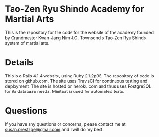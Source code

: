 Tao-Zen Ryu Shindo Academy for Martial Arts
========
This is the repository for the code for the website of the academy founded by Grandmaster Kwan-Jang Nim J.G. Townsend's Tao-Zen Ryu Shindo system of martial arts.

Details
========
This is a Rails 4.1.4 website, using Ruby 2.1.2p95.  The repository of code is stored on github.com.  The site uses TravisCI for continuous testing and deployment.  The site is hosted on heroku.com and thus uses PostgreSQL for its database needs.  Minitest is used for automated tests.

Questions
========
If you have any questions or concerns, please contact me at susan.prestage@gmail.com and I will do my best.
